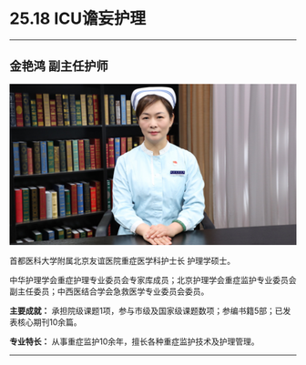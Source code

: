 # 25.18 ICU谵妄护理

---

## 金艳鸿 副主任护师

![1684660055661](image/c25_018/1684660055661.png)

首都医科大学附属北京友谊医院重症医学科护士长 护理学硕士。

中华护理学会重症护理专业委员会专家库成员；北京护理学会重症监护专业委员会副主任委员；中西医结合学会急救医学专业委员会委员。

**主要成就：** 承担院级课题1项，参与市级及国家级课题数项；参编书籍5部；已发表核心期刊10余篇。

**专业特长：** 从事重症监护10余年，擅长各种重症监护技术及护理管理。

---
